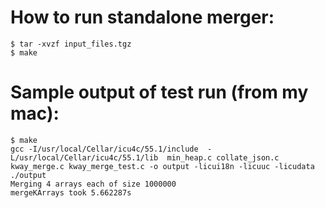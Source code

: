 How to run standalone merger:
============================

```
$ tar -xvzf input_files.tgz
$ make
```

Sample output of test run (from my mac):
=======================================

```
$ make
gcc -I/usr/local/Cellar/icu4c/55.1/include  -L/usr/local/Cellar/icu4c/55.1/lib  min_heap.c collate_json.c kway_merge.c kway_merge_test.c -o output -licui18n -licuuc -licudata
./output
Merging 4 arrays each of size 1000000
mergeKArrays took 5.662287s
```
